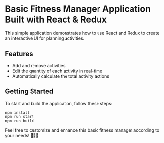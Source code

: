 # Basic Fitness Manager Application Built with React & Redux
This simple application demonstrates how to use React and Redux to create an interactive UI for planning activities.

## Features
* Add and remove activities
* Edit the quantity of each activity in real-time
* Automatically calculate the total activity actions

## Getting Started
To start and build the application, follow these steps:
```
npm install
npm run start
npm run build
```
Feel free to customize and enhance this basic fitness manager according to your needs! 🏋️‍♂️💪